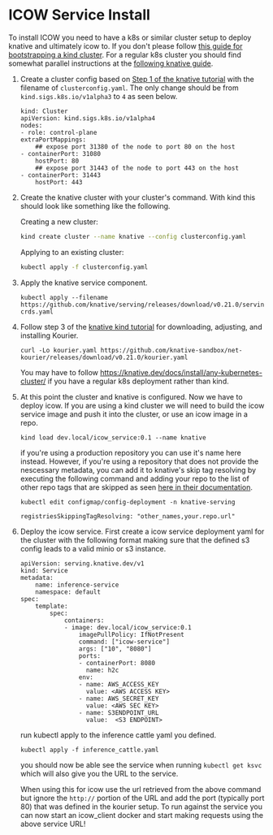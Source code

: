 # ICOW Service Install

To install ICOW you need to have a k8s or similar cluster setup to deploy knative and ultimately icow to. If you don't please follow [this guide for bootstrapping a kind cluster](https://kind.sigs.k8s.io/docs/user/quick-start/#installation). For a regular k8s cluster you should find somewhat parallel instructions at the [following knative guide](https://knative.dev/docs/install/any-kubernetes-cluster/).

1. Create a cluster config based on [Step 1 of the knative tutorial](https://knative.dev/blog/1/01/01/how-to-set-up-a-local-knative-environment-with-kind-and-without-dns-headaches/#step-1-setting-up-your-kubernetes-deployment-using-kind) with the filename of `clusterconfig.yaml`. The only change should be from `kind.sigs.k8s.io/v1alpha3` to `4` as seen below.

    ```
    kind: Cluster
    apiVersion: kind.sigs.k8s.io/v1alpha4
    nodes:
    - role: control-plane
    extraPortMappings:
        ## expose port 31380 of the node to port 80 on the host
    - containerPort: 31080
        hostPort: 80
        ## expose port 31443 of the node to port 443 on the host
    - containerPort: 31443
        hostPort: 443
    ```

2. Create the knative cluster with your cluster's command. With kind this should look like something like the following.

    Creating a new cluster:
    ```bash
    kind create cluster --name knative --config clusterconfig.yaml
    ```

    Applying to an existing cluster:
    ```bash
    kubectl apply -f clusterconfig.yaml
    ```

3. Apply the knative service component.

    ```
    kubectl apply --filename https://github.com/knative/serving/releases/download/v0.21.0/serving-crds.yaml
    ```

4. Follow step 3 of the [knative kind tutorial](https://knative.dev/blog/1/01/01/how-to-set-up-a-local-knative-environment-with-kind-and-without-dns-headaches/#step-3-set-up-networking-using-kourier) for downloading, adjusting, and installing Kourier.

    ```
    curl -Lo kourier.yaml https://github.com/knative-sandbox/net-kourier/releases/download/v0.21.0/kourier.yaml
    ```

    You may have to follow https://knative.dev/docs/install/any-kubernetes-cluster/ if you have a regular k8s deployment rather than kind.

5. At this point the cluster and knative is configured. Now we have to deploy icow. If you are using a kind cluster we will need to build the icow service image and push it into the cluster, or use an icow image in a repo.

    ```
    kind load dev.local/icow_service:0.1 --name knative
    ```
    if you're using a production repository you can use it's name here instead. However, if you're using a repository that does not provide the nescessary metadata, you can add it to knative's skip tag resolving by executing the following command and adding your repo to the list of other repo tags that are skipped as seen [here in their documentation](https://knative.dev/docs/serving/tag-resolution/#skipping-tag-resolution).

    `kubectl edit configmap/config-deployment -n knative-serving`
    ```
    registriesSkippingTagResolving: "other_names,your.repo.url"
    ```

6. Deploy the icow service. First create a icow service  deployment yaml for the cluster with the following format making sure that the defined s3 config leads to a valid minio or s3 instance.

    ```
    apiVersion: serving.knative.dev/v1
    kind: Service
    metadata:
        name: inference-service
        namespace: default
    spec:
        template:
            spec:
                containers:
                - image: dev.local/icow_service:0.1
                    imagePullPolicy: IfNotPresent
                    command: ["icow-service"]
                    args: ["10", "8080"]
                    ports:
                    - containerPort: 8080
                      name: h2c
                    env:
                    - name: AWS_ACCESS_KEY
                      value: <AWS ACCESS KEY>
                    - name: AWS_SECRET_KEY
                      value: <AWS SEC KEY>
                    - name: S3ENDPOINT_URL
                      value:  <S3 ENDPOINT>
    ```

    run kubectl apply to the inference cattle yaml you defined.

    ```
    kubectl apply -f inference_cattle.yaml
    ```

    you should now be able see the service when running `kubectl get ksvc` which will also give you the URL to the service.

    When using this for icow use the url retrieved from the above command but ignore the `http://` portion of the URL and add the port (typically port 80) that was defined in the kourier setup. To run against the service you can now start an icow_client docker and start making requests using the above service URL!
